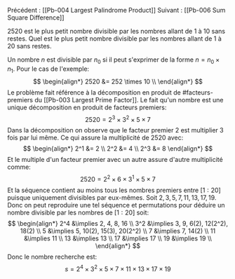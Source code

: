 Précédent : [[Pb-004 Largest Palindrome Product]]
Suivant : [[Pb-006 Sum Square Difference]]

$2520$ est le plus petit nombre divisible par les nombres allant de $1$ à $10$ sans restes.
Quel est le plus petit nombre divisible par les nombres allant de $1$ à $20$ sans restes.

Un nombre $n$ est divisible par $n_0$ si il peut s'exprimer de la forme $n=n_0\times n_1$. Pour le cas de l'exemple:
$$
\begin{align*}
2520 &= 252 \times 10 \\
\end{align*}
$$
Le problème fait référence à la décomposition en produit de #facteurs-premiers du [[Pb-003 Largest Prime Factor]]. Le fait qu'un nombre est une unique décomposition en produit de facteurs premiers:
$$
2520 = 2^3 \times 3^2 \times 5 \times 7
$$
Dans la décomposition on observe que le facteur premier $2$ est multiplier $3$ fois par lui même. Ce qui assure la multiplicité de $2520$ avec:
$$
\begin{align*}
2^1 &= 2 \\ 
2^2 &= 4 \\
2^3 &= 8
\end{align*}
$$
Et le multiple d'un facteur premier avec un autre assure d'autre multiplicité comme:
$$
2520 = 2^2 \times 6 \times 3^1 \times 5 \times 7
$$
Et la séquence contient au moins tous les nombres premiers entre $[1:20]$ puisque uniquement divisibles par eux-mêmes. Soit $2,3,5,7,11,13,17,19$.
Donc on peut reproduire une tel séquence et permutations pour déduire un nombre divisible par les nombres de $[1:20]$ soit:
$$
\begin{align*}
2^4 &\implies 2, 4, 8, 16 \\
3^2 &\implies 3, 9, 6(2), 12(2^2), 18(2) \\
5   &\implies 5, 10(2), 15(3), 20(2^2) \\
7   &\implies 7, 14(2) \\
11  &\implies 11 \\
13  &\implies 13 \\
17  &\implies 17 \\
19  &\implies 19 \\
\end{align*}
$$
Donc le nombre recherche est:
$$
s = 2^4 \times 3^2 \times 5 \times 7 \times 11 \times 13 \times 17 \times 19
$$

